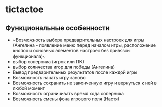 # tictactoe

## Функциональные особенности

- ~Возможность выбора предварительных настроек для игры (Ангелина - появление меню перед началом игры, расположение кнопок и основных элементов настроек без привязки функционала)~
- выбор соперника (игрок или ПК)
- выбор количества игор для победы (Ангелина)
- Вывод предварительных результатов после каждой игры
- Возможность начать игру заново
- Возможность сохранить не законченную игру и вернуться к ней в любой момент
- Возможность ограничивать время хода соперника
- Возможность смены фона игрового поля (Настя)
